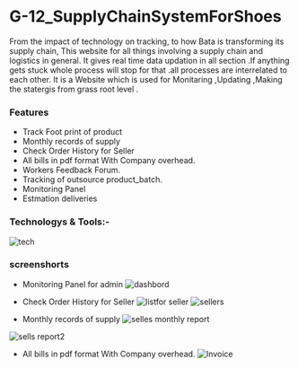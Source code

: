 # G-12_SupplyChainSystemForShoes

From the impact of technology on tracking, to how Bata is transforming its supply chain, This  website for all things involving a supply chain and logistics in general. It gives real time  data updation in all section .If anything gets stuck whole process will stop for that .all processes are interrelated to each other.  It is a Website which is used for Monitaring ,Updating ,Making the statergis from grass root level .

### Features
- Track Foot print of product 
- Monthly records of supply
- Check Order History for Seller
- All bills in pdf format With Company overhead.
- Workers Feedback Forum.
- Tracking of outsource product_batch.
- Monitoring Panel
- Estmation deliveries

### Technologys & Tools:-
![tech](https://user-images.githubusercontent.com/50474388/120074995-1b0b2800-c0bd-11eb-82cc-ee33a7d3e6ad.png)

### screenshorts 
- Monitoring Panel for admin
![dashbord](https://user-images.githubusercontent.com/50474388/120075312-6114bb80-c0be-11eb-99a6-b868fea9694d.PNG)
 
- Check Order History for Seller
![listfor seller](https://user-images.githubusercontent.com/50474388/120075316-6245e880-c0be-11eb-8fd4-89da2847d8e6.PNG)
![sellers](https://user-images.githubusercontent.com/50474388/120075317-62de7f00-c0be-11eb-90b6-9250afa2abab.PNG)

- Monthly records of supply
![selles monthly report](https://user-images.githubusercontent.com/50474388/120075309-5f4af800-c0be-11eb-9ca5-87b51e8aba71.PNG)

![sells report2](https://user-images.githubusercontent.com/50474388/120075311-607c2500-c0be-11eb-80f9-695da9c8b153.PNG)
- All bills in pdf format With Company overhead.
![Invoice](https://user-images.githubusercontent.com/50474388/120075313-61ad5200-c0be-11eb-8d32-71771794c629.PNG)
